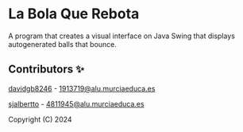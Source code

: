 # La Bola Que Rebota

A program that creates a visual interface on Java Swing that displays
autogenerated balls that bounce.


## Contributors ✨

[davidgb8246](https://github.com/davidgb8246) - 1913719@alu.murciaeduca.es

[sjalbertto](https://github.com/sjalbertto) - 4811945@alu.murciaeduca.es


Copyright (C) 2024
